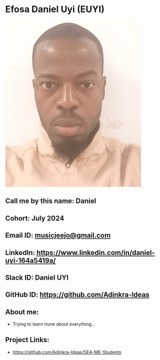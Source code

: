 # Efosa Daniel Uyi (EUYI)

<img src="./euyi.jpg" >

## Call me by this name: Daniel
## Cohort: July 2024
## Email ID: musicjeejo@gmail.com
## LinkedIn: https://www.linkedin.com/in/daniel-uyi-164a5419a/
## Slack ID: Daniel UYI
## GitHub ID: https://github.com/Adinkra-Ideas
## About me: 
- Trying to learn more about everything...
## Project Links:
- https://github.com/Adinkra-Ideas/SEA-ME-Students
